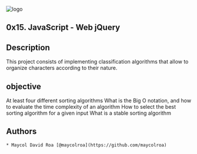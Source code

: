 
![logo](https://user-images.githubusercontent.com/85509333/145334215-1a18b1d0-b75b-4b6b-8b01-dd06dd86d314.jpg)
## 0x15. JavaScript - Web jQuery

## Description
This project consists of implementing classification algorithms that allow to organize characters according to their nature.

## objective

At least four different sorting algorithms
What is the Big O notation, and how to evaluate the time complexity of an algorithm
How to select the best sorting algorithm for a given input
What is a stable sorting algorithm
## Authors
```
* Maycol David Roa [@maycolroa](https://github.com/maycolroa)
